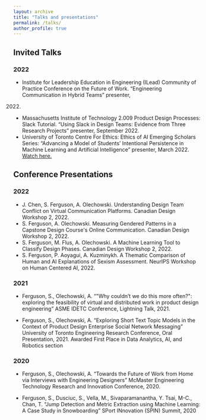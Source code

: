 ```yaml
---
layout: archive
title: "Talks and presentations"
permalink: /talks/
author_profile: true
---
```


## Invited Talks

### 2022
- Institute for Leadership Education in Engineering (ILead) Community of Practice Conference on the
Future of Work. “Engineering Communication in Hybrid Teams” presenter,
2022.
- Massachusetts Institute of Technology 2.009 Product Design Processes: Slack Tutorial. “Using Slack
in Design Teams: Evidence from Three Research Projects” presenter, September 2022.
- University of Toronto Centre For Ethics: Ethics of AI Emerging Scholars Series: “Advancing a Model
of Students’ Intentional Persistence in Machine Learning and Artificial Intelligence” presenter,
March 2022. [Watch here.](https://www.youtube.com/watch?v=eBLuq3DTOGA)

## Conference Presentations

### 2022
- J. Chen, S. Ferguson, A. Olechowski. Understanding Design Team Conflict on Virtual Communication Platforms. Canadian Design Workshop 2, 2022.
- S. Ferguson, A. Olechowski. Measuring Gendered Patterns in a Capstone Design Course's Online Communication. Canadian Design Workshop 2, 2022.
- S. Ferguson, M. Flus, A. Olechowski. A Machine Learning Tool to Classify Design Phases. Canadian Design Workshop 2, 2022.
- S. Ferguson, P. Aoyagui, A. Kuzminykh. A Thematic Comparison of Human and AI Explanations of Sexism Assessment. NeurIPS Workshop on Human Centered AI, 2022.

### 2021
- Ferguson, S., Olechowski, A. “"Why couldn’t we do this more often?": exploring the feasibility of virtual and distributed work in product design engineering” ASME IDETC Conference, Lightning Talk, 2021.

- Ferguson, S., Olechowski, A. “Exploring Short Text Topic Models in the Context of Product Design
Enterprise Social Network Messaging” University of Toronto Engineering Research Conference, Oral Presentation, 2021. Awarded First Place in Data Analytics, AI, and Robotics section

### 2020
- Ferguson, S., Olechowski, A. “Towards the Future of Work from Home via Interviews with Engineering Designers” McMaster Engineering Technology Research and Innovation Conference, 2020.

- Ferguson, S., Dusciuc, S., Vella, M., Sivaparamanantha, Y. Tsai, M-C., Chan, T. “Jump Detection and Metric Extraction using Machine Learning: A Case Study in Snowboarding” SPort INnovation (SPIN) Summit, 2020

<!-- {% if site.talkmap_link == true %}

<p style="text-decoration:underline;"><a href="/talkmap.html">See a map of all the places I've given a talk!</a></p>

{% endif %} -->

<!-- {% for post in site.talks reversed %}
  {% include archive-single-talk.html %}
{% endfor %} -->
